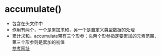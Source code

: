 # accumulate()
- 包含在<numeric>头文件中
- 作用有两个，一个是累加求和，另一个是自定义类型数据的处理
- 累计求和。accumulate带有三个形参：头两个形参指定要累加的元素范围，第三个形参则是累加的初值  
[参考网址](https://blog.csdn.net/u011499425/article/details/52756242)